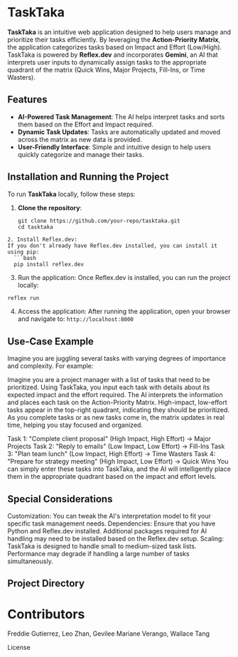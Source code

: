 # TaskTaka

**TaskTaka** is an intuitive web application designed to help users manage and prioritize their tasks efficiently. By leveraging the **Action-Priority Matrix**, the application categorizes tasks based on Impact and Effort (Low/High). TaskTaka is powered by **Reflex.dev** and incorporates **Gemini**, an AI that interprets user inputs to dynamically assign tasks to the appropriate quadrant of the matrix (Quick Wins, Major Projects, Fill-Ins, or Time Wasters).

## Features

- **AI-Powered Task Management**: The AI helps interpret tasks and sorts them based on the Effort and Impact required.
- **Dynamic Task Updates**: Tasks are automatically updated and moved across the matrix as new data is provided.
- **User-Friendly Interface**: Simple and intuitive design to help users quickly categorize and manage their tasks.

## Installation and Running the Project

To run **TaskTaka** locally, follow these steps:

1. **Clone the repository**:
   ```
   git clone https://github.com/your-repo/tasktaka.git
   cd tasktaka
   ```
```
2. Install Reflex.dev:
If you don't already have Reflex.dev installed, you can install it using pip:
  ```bash
  pip install reflex.dev
  ```
3. Run the application:
Once Reflex.dev is installed, you can run the project locally: 
  ```bash
  reflex run
  ```
4. Access the application:
  After running the application, open your browser and navigate to:
  ```http://localhost:8000```

## Use-Case Example
Imagine you are juggling several tasks with varying degrees of importance and complexity. For example:

Imagine you are a project manager with a list of tasks that need to be prioritized. Using TaskTaka, you input each task with details about its expected impact and the effort required. The AI interprets the information and places each task on the Action-Priority Matrix. High-impact, low-effort tasks appear in the top-right quadrant, indicating they should be prioritized. As you complete tasks or as new tasks come in, the matrix updates in real time, helping you stay focused and organized.

Task 1: "Complete client proposal" (High Impact, High Effort) → Major Projects
Task 2: "Reply to emails" (Low Impact, Low Effort) → Fill-Ins
Task 3: "Plan team lunch" (Low Impact, High Effort) → Time Wasters
Task 4: "Prepare for strategy meeting" (High Impact, Low Effort) → Quick Wins
You can simply enter these tasks into TaskTaka, and the AI will intelligently place them in the appropriate quadrant based on the impact and effort levels.

## Special Considerations
Customization: You can tweak the AI's interpretation model to fit your specific task management needs.
Dependencies: Ensure that you have Python and Reflex.dev installed. Additional packages required for AI handling may need to be installed based on the Reflex.dev setup.
Scaling: TaskTaka is designed to handle small to medium-sized task lists. Performance may degrade if handling a large number of tasks simultaneously.

## Project Directory

# Contributors
Freddie Gutierrez, Leo Zhan, Gevilee Mariane Verango, Wallace Tang

License
